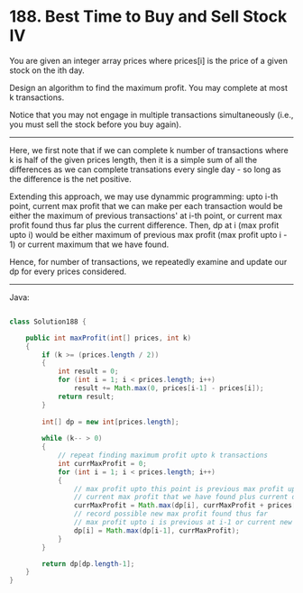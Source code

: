 # 188. Best Time to Buy and Sell Stock IV

You are given an integer array prices where prices[i] is the price of a given
stock on the ith day.

Design an algorithm to find the maximum profit. You may complete at most
k transactions.

Notice that you may not engage in multiple transactions simultaneously (i.e.,
you must sell the stock before you buy again).

---

Here, we first note that if we can complete k number of transactions where k is
half of the given prices length, then it is a simple sum of all the differences
as we can complete transations every single day - so long as the difference is
the net positive.

Extending this approach, we may use dynammic programming: upto i-th point,
current max profit that we can make per each transaction would be either the
maximum of previous transactions' at i-th point, or current max profit found
thus far plus the current difference. Then, dp at i (max profit upto i) would
be either maximum of previous max profit (max profit upto i - 1) or current
maximum that we have found.

Hence, for number of transactions, we repeatedly examine and update our dp for
every prices considered.

---

Java:

```java

class Solution188 {

    public int maxProfit(int[] prices, int k)
    {
        if (k >= (prices.length / 2))
        {
            int result = 0;
            for (int i = 1; i < prices.length; i++)
                result += Math.max(0, prices[i-1] - prices[i]);
            return result;
        }
        
        int[] dp = new int[prices.length];
        
        while (k-- > 0)
        {
            // repeat finding maximum profit upto k transactions
            int currMaxProfit = 0;
            for (int i = 1; i < prices.length; i++)
            {
                // max profit upto this point is previous max profit upto i, or
                // current max profit that we have found plus current differences in price
                currMaxProfit = Math.max(dp[i], currMaxProfit + prices[i-1] - prices[i]);
                // record possible new max profit found thus far
                // max profit upto i is previous at i-1 or current new max profit found
                dp[i] = Math.max(dp[i-1], currMaxProfit);
            }
        }

        return dp[dp.length-1];
    }
}

```
